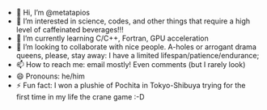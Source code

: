- 👋 Hi, I’m @metatapios
- 👀 I’m interested in science, codes, and other things that require a high level of caffeinated beverages!!!
- 🌱 I’m currently learning C/C++, Fortran, GPU acceleration
- 💞️ I’m looking to collaborate with nice people. A-holes or arrogant drama queens, please, stay away: I have a limited lifespan/patience/endurance;
- 📫 How to reach me: email mostly! Even comments (but I rarely look)
- 😄 Pronouns: he/him
- ⚡ Fun fact: I won a plushie of Pochita in Tokyo-Shibuya trying for the first time in my life the crane game :-D 

<!---
metatapios/metatapios is a ✨ special ✨ repository because its `README.md` (this file) appears on your GitHub profile.
You can click the Preview link to take a look at your changes.
--->
